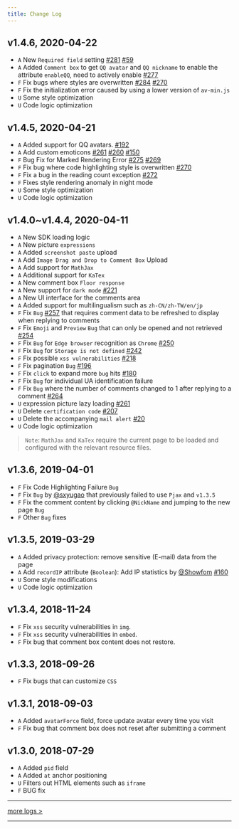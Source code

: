 ```yaml
---
title: Change Log
---
```


## v1.4.6, 2020-04-22
- `A` New `Required field` setting [#281](https://github.com/xCss/Valine/issues/281) [#59](https://github.com/xCss/Valine/issues/59)
- `A` Added `Comment box` to get `QQ avatar` and `QQ nickname` to enable the attribute `enableQQ`, need to actively enable [#277](https://github.com/xCss/Valine/issues/277)
- `F` Fix bugs where styles are overwritten [#284](https://github.com/xCss/Valine/issues/284) [#270](https://github.com/xCss/Valine/issues/270)
- `F` Fix the initialization error caused by using a lower version of `av-min.js`
- `U` Some style optimization
- `U` Code logic optimization

## v1.4.5, 2020-04-21
- `A` Added support for QQ avatars. [#192](https://github.com/xCss/Valine/issues/192)
- `A` Add custom emoticons [#261](https://github.com/xCss/Valine/issues/261) [#260](https://github.com/xCss/Valine/issues/260) [#150](https://github.com/xCss/Valine/issues/150)
- `F` Bug Fix for Marked Rendering Error [#275](https://github.com/xCss/Valine/issues/275) [#269](https://github.com/xCss/Valine/issues/269)
- `F` Fix bug where code highlighting style is overwritten [#270](https://github.com/xCss/Valine/issues/270)
- `F` Fix a bug in the reading count exception [#272](https://github.com/xCss/Valine/issues/272)
- `F` Fixes style rendering anomaly in night mode
- `U` Some style optimization
- `U` Code logic optimization

## v1.4.0~v1.4.4, 2020-04-11  
- `A` New SDK loading logic
- `A` New picture `expressions`
- `A` Added `screenshot paste` upload
- `A` Add `Image Drag and Drop to Comment Box` Upload
- `A` Add support for `MathJax`
- `A` Additional support for `KaTex`
- `A` New comment box `Floor response`
- `A` New support for `dark mode` [#221](https://github.com/xCss/Valine/issues/221)
- `A` New UI interface for the comments area 
- `A` Added support for multilingualism such as `zh-CN/zh-TW/en/jp`
- `F` Fix `Bug` [#257](https://github.com/xCss/Valine/issues/257) that requires comment data to be refreshed to display when replying to comments
- `F` Fix `Emoji` and `Preview` `Bug` that can only be opened and not retrieved [#254](https://github.com/xCss/Valine/issues/254)
- `F` Fix `Bug` for `Edge browser` recognition as `Chrome` [#250](https://github.com/xCss/Valine/issues/250)
- `F` Fix `Bug` for `Storage is not defined` [#242](https://github.com/xCss/Valine/issues/242)
- `F` Fix possible `xss vulnerabilities` [#218](https://github.com/xCss/Valine/issues/218)
- `F` Fix pagination `Bug` [#196](https://github.com/xCss/Valine/issues/196)
- `F` Fix `click` to expand more `bug` hits [#180](https://github.com/xCss/Valine/issues/180)
- `F` Fix `Bug` for individual UA identification failure
- `F` Fix `Bug` where the number of comments changed to 1 after replying to a comment [#264](https://github.com/xCss/Valine/issues/264) 
- `U` expression picture lazy loading [#261](https://github.com/xCss/Valine/issues/261) 
- `U` Delete `certification code` [#207](https://github.com/xCss/Valine/issues/207)
- `U` Delete the accompanying `mail alert` [#20](https://github.com/xCss/Valine/issues/20)
- `U` Code logic optimization

> `Note`: `MathJax` and `KaTex` require the current page to be loaded and configured with the relevant resource files.


## v1.3.6, 2019-04-01
- `F` Fix Code Highlighting Failure `Bug`
- `F` Fix `Bug` by [@sxyugao](https://github.com/sxyugao) that previously failed to use `Pjax` and `v1.3.5`
- `F` Fix the comment content by clicking `@NickName` and jumping to the new page `Bug`
- `F` Other `Bug` fixes

## v1.3.5, 2019-03-29
- `A` Added privacy protection: remove sensitive (E-mail) data from the page
- `A` Add `recordIP` attribute (`Boolean`): Add IP statistics by [@Showfom](https://github.com/Showfom) [#160](https://github.com/xCss/Valine/issues/160) 
- `U` Some style modifications
- `U` Code logic optimization

## v1.3.4, 2018-11-24
- `F` Fix `xss` security vulnerabilities in `img`.
- `F` Fix `xss` security vulnerabilities in `embed`.
- `F` Fix bug that comment box content does not restore.

## v1.3.3, 2018-09-26

- `F` Fix bugs that can customize `CSS`

## v1.3.1, 2018-09-03

- `A` Added `avatarForce` field, force update avatar every time you visit
- `F` Fix bug that comment box does not reset after submitting a comment

## v1.3.0, 2018-07-29

- `A` Added `pid` field
- `A` Added `at` anchor positioning
- `U` Filters out HTML elements such as `iframe`
- `F` BUG fix

---------------------

[more logs >](https://github.com/xCss/Valine/releases)


---------------------
